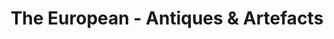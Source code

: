 ---
title: "The European - Antiques & Artefacts"
url: /wellington/the-european-antiques-and-artefacts/
shop: antiques
---